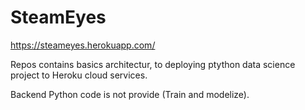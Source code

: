 # SteamEyes

https://steameyes.herokuapp.com/

Repos contains basics architectur, to deploying ptython data science project to Heroku cloud services.

Backend Python code is not provide (Train and modelize).

